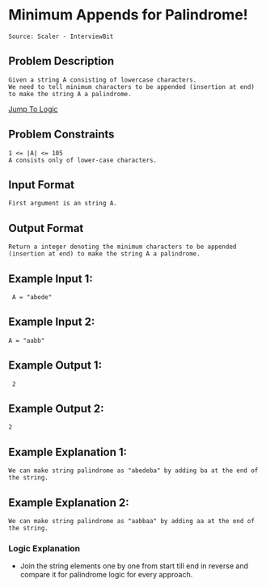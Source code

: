 # Minimum Appends for Palindrome!

```Source: Scaler - InterviewBit```

## Problem Description
```
Given a string A consisting of lowercase characters.
We need to tell minimum characters to be appended (insertion at end) to make the string A a palindrome.
```

[Jump To Logic](#logic-explanation)

## Problem Constraints
```
1 <= |A| <= 105
A consists only of lower-case characters.
```


## Input Format
```
First argument is an string A.
```

## Output Format
```
Return a integer denoting the minimum characters to be appended (insertion at end) to make the string A a palindrome.
```

## Example Input 1:
```
 A = "abede"
```

## Example Input 2:
```
A = "aabb"
```

## Example Output 1:
```
 2
```
## Example Output 2:
```
2
```

## Example Explanation 1:
```
We can make string palindrome as "abedeba" by adding ba at the end of the string.
```
## Example Explanation 2:
```
We can make string palindrome as "aabbaa" by adding aa at the end of the string.
```

### Logic Explanation

- Join the string elements one by one from start till end in reverse and compare it for palindrome logic for every approach.
